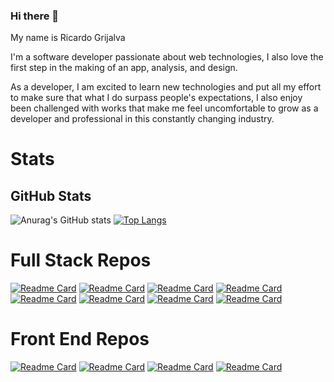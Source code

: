 ### Hi there 👋

My name is Ricardo Grijalva

I'm a software developer passionate about web technologies, I also love the first step in the making of an app, analysis, and design.

As a developer, I am excited to learn new technologies and put all my effort to make sure that what I do surpass people's expectations, I also enjoy been challenged with works that make me feel uncomfortable to grow as a developer and professional in this constantly changing industry.

# Stats
## GitHub Stats

![Anurag's GitHub stats](https://github-readme-stats.vercel.app/api?username=ricgrisant&show_icons=true&theme=merko)
[![Top Langs](https://github-readme-stats.vercel.app/api/top-langs/?username=ricgrisant&layout=compact)](https://github.com/anuraghazra/github-readme-stats)

# Full Stack Repos

[![Readme Card](https://github-readme-stats.vercel.app/api/pin/?username=ricgrisant&repo=restaurant)](https://github.com/ricgrisant/restaurant)
[![Readme Card](https://github-readme-stats.vercel.app/api/pin/?username=ricgrisant&repo=react-with-redux-and-firebase)](https://github.com/ricgrisant/react-with-redux-and-firebase)
[![Readme Card](https://github-readme-stats.vercel.app/api/pin/?username=ricgrisant&repo=Tiktok-Clone)](https://github.com/ricgrisant/Tiktok-Clone)
[![Readme Card](https://github-readme-stats.vercel.app/api/pin/?username=ricgrisant&repo=Simulador-IMC-GC)](https://github.com/ricgrisant/Simulador-IMC-GC)
[![Readme Card](https://github-readme-stats.vercel.app/api/pin/?username=ricgrisant&repo=Hugo-Delivery-Clone-)](https://github.com/ricgrisant/Hugo-Delivery-Clone-)
[![Readme Card](https://github-readme-stats.vercel.app/api/pin/?username=ricgrisant&repo=Linkedin-Clone-)](https://github.com/ricgrisant/Linkedin-Clone-)
[![Readme Card](https://github-readme-stats.vercel.app/api/pin/?username=ricgrisant&repo=industria)](https://github.com/ricgrisant/industria)
[![Readme Card](https://github-readme-stats.vercel.app/api/pin/?username=ricgrisant&repo=Coursera-Clone-)](https://github.com/ricgrisant/Coursera-Clone-)

# Front End Repos

[![Readme Card](https://github-readme-stats.vercel.app/api/pin/?username=ricgrisant&repo=gmail-clone-bootstrap4)](https://github.com/ricgrisant/gmail-clone-bootstrap4)
[![Readme Card](https://github-readme-stats.vercel.app/api/pin/?username=ricgrisant&repo=amazon-Appstore-Clone)](https://github.com/ricgrisant/amazon-Appstore-Clone)
[![Readme Card](https://github-readme-stats.vercel.app/api/pin/?username=ricgrisant&repo=wolfCMS)](https://github.com/ricgrisant/wolfCMS)
[![Readme Card](https://github-readme-stats.vercel.app/api/pin/?username=ricgrisant&repo=esasyShop)](https://github.com/ricgrisant/esasyShop)

